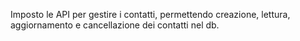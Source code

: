 Imposto le API per gestire i contatti, permettendo creazione, lettura, aggiornamento e cancellazione dei contatti nel db.